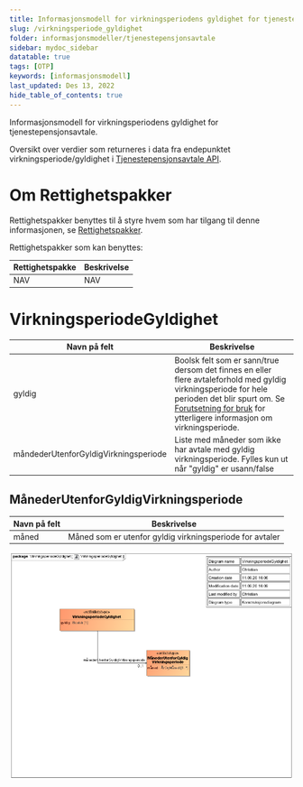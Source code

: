 ```yaml
---
title: Informasjonsmodell for virkningsperiodens gyldighet for tjenestepensjonsavtale 
slug: /virkningsperiode_gyldighet
folder: informasjonsmodeller/tjenestepensjonsavtale
sidebar: mydoc_sidebar
datatable: true
tags: [OTP]
keywords: [informasjonsmodell]
last_updated: Des 13, 2022
hide_table_of_contents: true
---
```

<summary>Informasjonsmodell for virkningsperiodens gyldighet for tjenestepensjonsavtale.</summary>

Oversikt over verdier som returneres i data fra endepunktet virkningsperiode/gyldighet i [Tjenestepensjonsavtale API](../../tjenester/tjenestepensjonsavtale.md).

# Om Rettighetspakker

Rettighetspakker benyttes til å styre hvem som har tilgang til denne informasjonen, se [Rettighetspakker](../../om/rettighetspakker.md).

Rettighetspakker som kan benyttes:

| Rettighetspakke | Beskrivelse |
|--------|--------|
| NAV | NAV |

# VirkningsperiodeGyldighet

| Navn på felt | Beskrivelse |
| -------------- | ---------------------------------------------- |
|  gyldig | Boolsk felt som er sann/true dersom det finnes en eller flere avtaleforhold med gyldig virkningsperiode for hele perioden det blir spurt om. Se [Forutsetning for bruk](./forutsetningerforbruk.md) for ytterligere informasjon om virkningsperiode.  |
| måndederUtenforGyldigVirkningsperiode | Liste med måneder som ikke har avtale med gyldig virkningsperiode.  Fylles kun ut når "gyldig" er usann/false |

## MånederUtenforGyldigVirkningsperiode

| Navn på felt | Beskrivelse |
| -------------- | ----------------------------------------------|
| måned        | Måned som er utenfor gyldig virkningsperiode for avtaler | 

![virkningsperiode gyldighet](../../../static/download/tjenestepensjonsavtale/virkningsperiodeGyldighet.png)


